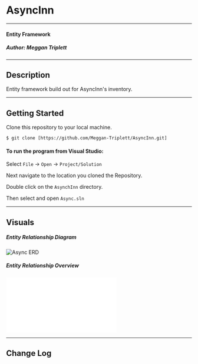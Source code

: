 # AsyncInn

-----------------------------
#### Entity Framework
##### *Author: Meggan Triplett*

------------------------------

## Description

Entity framework build out for AsyncInn's inventory. 

------------------------------

## Getting Started
Clone this repository to your local machine.
```
$ git clone [https://github.com/Meggan-Triplett/AsyncInn.git]
```
#### To run the program from Visual Studio:
Select ```File``` -> ```Open``` -> ```Project/Solution```

Next navigate to the location you cloned the Repository.

Double click on the ```AsynchInn``` directory.

Then select and open ```Async.sln```

------------------------------

## Visuals

##### Entity Relationship Diagram
![Async ERD](/assets/AsyncInnERD.png)

##### Entity Relationship Overview
![Async ERD Overview](/assets/ERDOverview.md)


------------------------------

## Change Log

